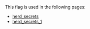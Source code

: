 This flag is used in the following pages:
 - [herd_secrets](../events/herd_secrets.md)
 - [herd_secrets_1](../events/herd_secrets_1.md)
